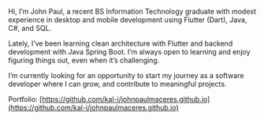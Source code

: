 Hi, I’m John Paul, a recent BS Information Technology graduate with modest experience in desktop and mobile development using Flutter (Dart), Java, C#, and SQL.

Lately, I’ve been learning clean architecture with Flutter and backend development with Java Spring Boot. I’m always open to learning and enjoy figuring things out, even when it’s challenging.

I’m currently looking for an opportunity to start my journey as a software developer where I can grow, and contribute to meaningful projects.

Portfolio: [https://github.com/kal-i/johnpaulmaceres.github.io](https://github.com/kal-i/johnpaulmaceres.github.io)
